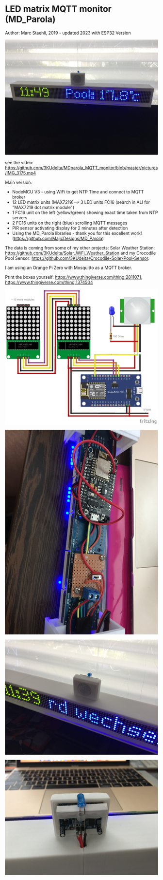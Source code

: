 # LED matrix MQTT monitor (MD_Parola)
Author: Marc Staehli, 2019 - updated 2023 with ESP32 Version

[![LED matrix MQTT monitor](https://github.com/3KUdelta/MDparola_MQTT_monitor/blob/master/pictures/IMG_3180.JPG)](https://github.com/3KUdelta/MDparola_MQTT_monitor)

see the video: https://github.com/3KUdelta/MDparola_MQTT_monitor/blob/master/pictures/IMG_3175.mp4

Main version:
- NodeMCU V3 - using WiFi to get NTP Time and connect to MQTT broker
- 12 LED matrix units (MAX7219)--> 3 LED units FC16 (search in ALI for "MAX7219 dot matrix module")
- 1 FC16 unit on the left (yellow/green) showing exact time taken from NTP servers
- 2 FC16 units on the right (blue) scrolling MQTT messages
- PIR sensor activating display for 2 minutes after detection
- Using the MD_Parola libraries - thank you for this excellent work! (https://github.com/MajicDesigns/MD_Parola)

The data is coming from some of my other projects: Solar Weather Station: https://github.com/3KUdelta/Solar_WiFi_Weather_Station and my Crocodile Pool Sensor: https://github.com/3KUdelta/Crocodile-Solar-Pool-Sensor. 

I am using an Orange Pi Zero with Mosquitto as a MQTT broker.

Print the boxes yourself: https://www.thingiverse.com/thing:2811071, https://www.thingiverse.com/thing:1374504

[![LED matrix MQTT monitor](https://github.com/3KUdelta/MDparola_MQTT_monitor/blob/master/pictures/LED_parola_MQTT_monitor.png)](https://github.com/3KUdelta/MDparola_MQTT_monitor)

[![LED matrix MQTT monitor](https://github.com/3KUdelta/MDparola_MQTT_monitor/blob/master/pictures/IMG_3172.JPG)](https://github.com/3KUdelta/MDparola_MQTT_monitor)

[![LED matrix MQTT monitor](https://github.com/3KUdelta/MDparola_MQTT_monitor/blob/master/pictures/IMG_3176.JPG)](https://github.com/3KUdelta/MDparola_MQTT_monitor)

[![LED matrix MQTT monitor](https://github.com/3KUdelta/MDparola_MQTT_monitor/blob/master/pictures/IMG_3177.JPG)](https://github.com/3KUdelta/MDparola_MQTT_monitor)
